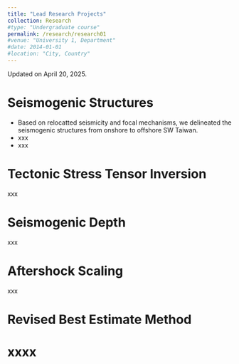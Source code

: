 ```yaml
---
title: "Lead Research Projects"
collection: Research
#type: "Undergraduate course"
permalink: /research/research01
#venue: "University 1, Department"
#date: 2014-01-01
#location: "City, Country"
---
```


Updated on April 20, 2025.

Seismogenic Structures
======
+ Based on relocatted seismicity and focal mechanisms, we delineated the seismogenic structures from onshore to offshore SW Taiwan.
+ xxx
+ xxx

Tectonic Stress Tensor Inversion
======
xxx

Seismogenic Depth
======
xxx

Aftershock Scaling
======
xxx

Revised Best Estimate Method
======
xxxx
=====
